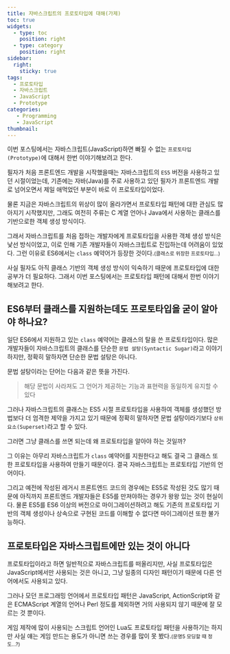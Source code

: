 ```yaml
---
title: 자바스크립트의 프로토타입에 대해(가제)
toc: true
widgets:
  - type: toc
    position: right
  - type: category
    position: right
sidebar:
  right:
    sticky: true
tags:
  - 프로토타입
  - 자바스크립트
  - JavaScript
  - Prototype
categories:
   - Programming
   - JavaScript
thumbnail:
---
```


이번 포스팅에서는 자바스크립트(JavaScript)하면 빠질 수 없는 `프로토타입(Prototype)`에 대해서 한번 이야기해보려고 한다.

필자가 처음 프론트엔드 개발을 시작했을때는 자바스크립트의 `ES5` 버전을 사용하고 있던 시절이었는데, 기존에는 자바(Java)를 주로 사용하고 있던 필자가 프론트엔드 개발로 넘어오면서 제일 애먹었던 부분이 바로 이 프로토타입이었다.

<!-- more -->

물론 지금은 자바스크립트의 위상이 많이 올라가면서 프로토타입 패턴에 대한 관심도 많아지기 시작했지만, 그래도 여전히 주류는 C 계열 언어나 Java에서 사용하는 클래스를 기반으로한 객체 생성 방식이다. 

그래서 자바스크립트를 처음 접하는 개발자에게 프로토타입을 사용한 객체 생성 방식은 낯선 방식이었고, 이로 인해 기존 개발자들이 자바스크립트로 진입하는데 어려움이 있었다. 그런 이유로 ES6에서는 `class` 예약어가 등장한 것이다.<small>(클래스로 위장한 프로토타입...)</small>

사실 필자도 아직 클래스 기반의 객체 생성 방식이 익숙하기 때문에 프로토타입에 대한 공부가 더 필요하다. 그래서 이번 포스팅에서는 프로토타입 패턴에 대해서 한번 이야기해보려고 한다.

## ES6부터 클래스를 지원하는데도 프로토타입을 굳이 알아야 하나요?
일단 ES6에서 지원하고 있는 `class` 예약어는 클래스의 탈을 쓴 프로토타입이다. 많은 개발자들이 자바스크립트의 클래스를 단순한 `문법 설탕(Syntactic Sugar)`라고 이야기하지만, 정확히 말하자면 단순한 문법 설탕은 아니다.

문법 설탕이라는 단어는 다음과 같은 뜻을 가진다.
> 해당 문법이 사라져도 그 언어가 제공하는 기능과 표현력을 동일하게 유지할 수 있다

그러나 자바스크립트의 클래스는 ES5 시절 프로토타입을 사용하여 객체를 생성했던 방법보다 더 엄격한 제약을 가지고 있기 때문에 정확히 말하자면 문법 설탕이라기보다 `상위 요소(Superset)`라고 할 수 있다.

그러면 그냥 클래스를 쓰면 되는데 왜 프로토타입을 알아야 하는 것일까?

그 이유는 아무리 자바스크립트가 `class` 예약어를 지원한다고 해도 결국 그 클래스 또한 프로토타입을 사용하여 만들기 때문이다. 결국 자바스크립트는 프로토타입 기반의 언어이다.

그리고 예전에 작성된 레거시 프론트엔드 코드의 경우에는 ES5로 작성된 것도 많기 때문에 아직까지 프론트엔드 개발자들은 ES5를 만져야하는 경우가 왕왕 있는 것이 현실이다. 물론 ES5를 ES6 이상의 버전으로 마이그레이션하려고 해도 기존의 프로토타입 기반의 객체 생성이나 상속으로 구현된 코드를 이해할 수 없다면 마이그레이션 또한 불가능하다.

## 프로토타입은 자바스크립트에만 있는 것이 아니다
프로토타입이라고 하면 일반적으로 자바스크립트를 떠올리지만, 사실 프로토타입은 JavaScript에서만 사용되는 것은 아니고, 그냥 일종의 디자인 패턴이기 때문에 다른 언어에서도 사용되고 있다.

그러나 모던 프로그래밍 언어에서 프로토타입 패턴은 JavaScript, ActionScript와 같은 ECMAScript 계열의 언어나 Perl 정도를 제외하면 거의 사용되지 않기 때문에 잘 모르는 것 뿐이다.

게임 제작에 많이 사용되는 스크립트 언어인 Lua도 프로토타입 패턴을 사용하기는 하지만 사실 얘는 게임 만드는 용도가 아니면 쓰는 경우를 많이 못 봤다.<small>(문명5 모딩할 때 정도...?)</small>

